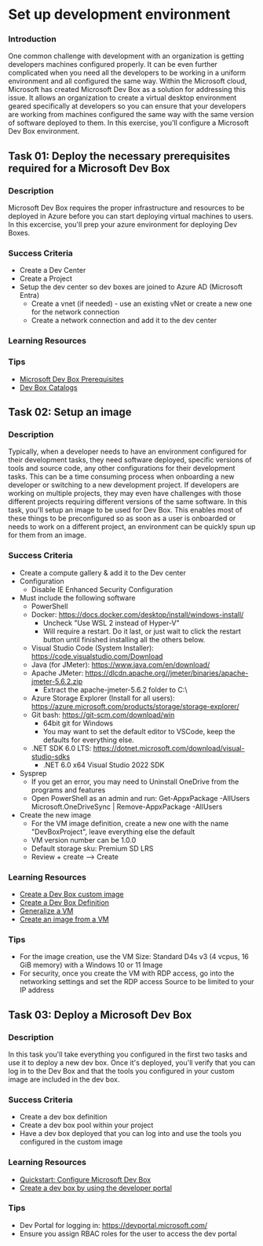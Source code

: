 # Set up development environment

### Introduction

One common challenge with development with an organization is getting developers machines configured properly. It can be even further complicated when you need all the developers to be working in a uniform environment and all configured the same way. Within the Microsoft cloud, Microsoft has created Microsoft Dev Box as a solution for addressing this issue. It allows an organization to create a virtual desktop environment geared specifically at developers so you can ensure that your developers are working from machines configured the same way with the same version of software deployed to them. In this exercise, you'll configure a Microsoft Dev Box environment.

## Task 01: Deploy the necessary prerequisites required for a Microsoft Dev Box

### Description

Microsoft Dev Box requires the proper infrastructure and resources to be deployed in Azure before you can start deploying virtual machines to users. In this excercise, you'll prep your azure environment for deploying Dev Boxes.

### Success Criteria

- Create a Dev Center
- Create a Project
- Setup the dev center so dev boxes are joined to Azure AD (Microsoft Entra)
  - Create a vnet (if needed) - use an existing vNet or create a new one for the network connection
  - Create a network connection and add it to the dev center

### Learning Resources

### Tips

- [Microsoft Dev Box Prerequisites](https://learn.microsoft.com/azure/dev-box/quickstart-configure-dev-box-service?tabs=AzureADJoin#prerequisites)
- [Dev Box Catalogs](https://learn.microsoft.com/azure/deployment-environments/how-to-configure-catalog)

## Task 02: Setup an image

### Description

Typically, when a developer needs to have an environment configured for their development tasks, they need software deployed, specific versions of tools and source code, any other configurations for their development tasks. This can be a time consuming process when onboarding a new developer or switching to a new development project. If developers are working on multiple projects, they may even have challenges with those different projects requiring different versions of the same software. In this task, you'll setup an image to be used for Dev Box. This enables most of these things to be preconfigured so as soon as a user is onboarded or needs to work on a different project, an environment can be quickly spun up for them from an image.

### Success Criteria

- Create a compute gallery & add it to the Dev center
- Configuration
  - Disable IE Enhanced Security Configuration
- Must include the following software
  - PowerShell  
  - Docker: https://docs.docker.com/desktop/install/windows-install/
    - Uncheck "Use WSL 2 instead of Hyper-V"
    - Will require a restart. Do it last, or just wait to click the restart button until finished installing all the others below.
  - Visual Studio Code (System Installer): https://code.visualstudio.com/Download
  - Java (for JMeter): https://www.java.com/en/download/
  - Apache JMeter: https://dlcdn.apache.org//jmeter/binaries/apache-jmeter-5.6.2.zip
    - Extract the apache-jmeter-5.6.2 folder to C:\
  - Azure Storage Explorer (Install for all users): https://azure.microsoft.com/products/storage/storage-explorer/
  - Git bash: https://git-scm.com/download/win
    - 64bit git for Windows
    - You may want to set the default editor to VSCode, keep the defaults for everything else.
  - .NET SDK 6.0 LTS: https://dotnet.microsoft.com/download/visual-studio-sdks
    - .NET 6.0 x64 Visual Studio 2022 SDK
- Sysprep
  - If you get an error, you may need to Uninstall OneDrive from the programs and features
  - Open PowerShell as an admin and run: Get-AppxPackage -AllUsers Microsoft.OneDriveSync | Remove-AppxPackage -AllUsers
- Create the new image
  - For the VM image definition, create a new one with the name "DevBoxProject", leave everything else the default
  - VM version number can be 1.0.0
  - Default storage sku: Premium SD LRS
  - Review + create --> Create

### Learning Resources

- [Create a Dev Box custom image](https://learn.microsoft.com/azure/dev-box/how-to-customize-devbox-azure-image-builder)
- [Create a Dev Box Definition](https://learn.microsoft.com/azure/dev-box/quickstart-configure-dev-box-service?tabs=AzureADJoin#3-create-a-dev-box-definition)
- [Generalize a VM](https://learn.microsoft.com/azure/virtual-machines/generalize)
- [Create an image from a VM](https://learn.microsoft.com/azure/virtual-machines/capture-image-portal)


### Tips

- For the image creation, use the VM Size: Standard D4s v3 (4 vcpus, 16 GiB memory) with a Windows 10 or 11 Image
- For security, once you create the VM with RDP access, go into the networking settings and set the RDP access Source to be limited to your IP address

## Task 03: Deploy a Microsoft Dev Box

### Description

In this task you'll take everything you configured in the first two tasks and use it to deploy a new dev box. Once it's deployed, you'll verify that you can log in to the Dev Box and that the tools you configured in your custom image are included in the dev box.

### Success Criteria

- Create a dev box definition
- Create a dev box pool within your project
- Have a dev box deployed that you can log into and use the tools you configured in the custom image

### Learning Resources

- [Quickstart: Configure Microsoft Dev Box](https://learn.microsoft.com/azure/dev-box/quickstart-configure-dev-box-service?wt.mc_id=mdbservice_acomdoc01_webpage_cnl&tabs=AzureADJoin)
- [Create a dev box by using the developer portal](https://learn.microsoft.com/azure/dev-box/quickstart-create-dev-box?wt.mc_id=mdbservice_acomdoc02_webpage_cnl)

### Tips

- Dev Portal for logging in: https://devportal.microsoft.com/
- Ensure you assign RBAC roles for the user to access the dev portal